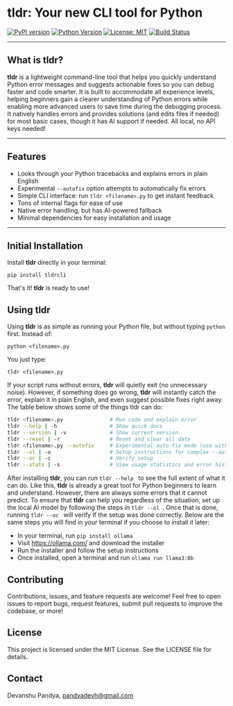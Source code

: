 # tldr: Your new CLI tool for Python

[![PyPI version](https://img.shields.io/pypi/v/tldrcli.svg)](https://pypi.org/project/tldrcli/) 
[![Python Version](https://img.shields.io/pypi/pyversions/tldrcli.svg)](https://pypi.org/project/tldrcli/)
[![License: MIT](https://img.shields.io/badge/License-MIT-yellow.svg)](https://opensource.org/licenses/MIT)
[![Build Status](https://img.shields.io/github/actions/workflow/status/dpandaman/tldr-py/python-package.yml?branch=main)](https://github.com/dpandaman/tldr-py/actions)

---

## What is tldr?

**tldr** is a lightweight command-line tool that helps you quickly understand Python error messages and suggests actionable fixes so you can debug faster and code smarter. It is built to accommodate all experience levels, helping beginners gain a clearer understanding of Python errors while enabling more advanced users to save time during the debugging process. It natively handles errors and provides solutions (and edits files if needed) for most basic cases, though it has AI support if needed. All local, no API keys needed!

---

## Features

- Looks through your Python tracebacks and explains errors in plain English  
- Experimental `--autofix` option attempts to automatically fix errors  
- Simple CLI interface: run `tldr <filename>.py` to get instant feedback
- Tons of internal flags for ease of use
- Native error handling, but has AI-powered fallback  
- Minimal dependencies for easy installation and usage

---

## Initial Installation

Install **tldr** directly in your terminal:

```
pip install tldrcli
```
That's it! **tldr** is ready to use!

## Using tldr

Using **tldr** is as simple as running your Python file, but without typing `python` first. Instead of:
```
python <filename>.py
```
You just type:
```
tldr <filename>.py
```

If your script runs without errors, **tldr** will quietly exit (no unnecessary noise). However, if something does go wrong, **tldr** will instantly catch the error, explain it in plain English,
and even suggest possible fixes right away. The table below shows some of the things tldr can do:

```bash
tldr <filename>.py               # Run code and explain error
tldr --help | -h                 # Show quick docs 
tldr --version | -v              # Show current version
tldr --reset | -r                # Reset and clear all data 
tldr <filename>.py --autofix     # Experimental auto-fix mode (use with caution)
tldr --ol | -o                   # Setup instructions for complex --autofix
tldr --oc | -c                   # Verify setup
tldr --stats | -s                # View usage statistics and error history
```
After installing **tldr**, you can run ```tldr --help ``` to see the full extent of what it can do. Like this, **tldr** is already a great tool for Python beginners to learn and understand. However, there are always some errors that it cannot predict. To ensure that **tldr** can help you regardless of the situation, set up the local AI model by following the steps in ```tldr --ol ```. Once that is done, running ```tldr --oc ``` will verify if the setup was done correctly. Below are the same steps you will find in your terminal if you choose to install it later:

- In your terminal, run ```pip install ollama```
- Visit https://ollama.com/ and download the installer
- Run the installer and follow the setup instructions
- Once installed, open a terminal and run ```ollama run llama3:8b```

## Contributing
Contributions, issues, and feature requests are welcome! Feel free to open issues to report bugs, request features, submit pull requests to improve the codebase, or more!

## License
This project is licensed under the MIT License. See the LICENSE file for details.

## Contact
Devanshu Pandya, pandyadevh@gmail.com
